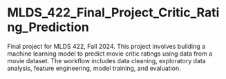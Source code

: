 # MLDS_422_Final_Project_Critic_Rating_Prediction
Final project for MLDS 422, Fall 2024. This project involves building a machine learning model to predict movie critic ratings using data from a movie dataset. The workflow includes data cleaning, exploratory data analysis, feature engineering, model training, and evaluation.
